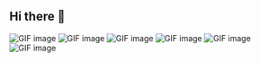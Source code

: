 ## Hi there 👋

<!--
**naqirraza99/naqirraza99** is a ✨ _special_ ✨ repository because its `README.md` (this file) appears on your GitHub profile.

Here are some ideas to get you started:

- 🔭 I’m currently working on ...
- 🌱 I’m currently learning ...
- 👯 I’m looking to collaborate on ...
- 🤔 I’m looking for help with ...
- 💬 Ask me about ...
- 📫 How to reach me: ...
- 😄 Pronouns: ...
- ⚡ Fun fact: ...

-->
<img src="https://user-images.githubusercontent.com/74038190/212750999-42ff8a64-dad8-4772-9648-849968543991.gif" alt="GIF image"> 
<img src="https://user-images.githubusercontent.com/74038190/212257472-08e52665-c503-4bd9-aa20-f5a4dae769b5.gif" alt="GIF image"> <img src="https://user-images.githubusercontent.com/74038190/212257468-1e9a91f1-b626-4baa-b15d-5c385dfa7ed2.gif" alt="GIF image"> <img src="https://user-images.githubusercontent.com/74038190/212257465-7ce8d493-cac5-494e-982a-5a9deb852c4b.gif" alt="GIF image"> <img src="https://media.lordicon.com/icons/wired/flat/1324-c-code-language.gif" alt="GIF image"> <img src="https://walkntalkmedia.com/wp-content/uploads/2019/06/giphy.gif" alt="GIF image">
 


